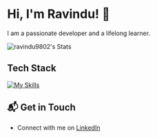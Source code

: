 # Hi, I'm Ravindu! 👋

I am a passionate developer and a lifelong learner.

![ravindu9802's Stats](https://github-readme-stats.vercel.app/api?username=ravindu9802&theme=vue-dark&show_icons=true&hide_border=true&count_private=true)

<!--
## 🚀 About Me

- 🔭 I'm currently pursuing my Master's in Computer Science at IIT Kharagpur.
- 📝 I write in-depth, long-form articles on my website [theenthusiast.dev](https://theenthusiast.dev), accumulating over 20k views within just 2 months.
- 🌐 Proud member of the [Hackernoon Blogging Fellowship](https://hackernoon.com/), contributing to the tech community.
- ✍️ Content Writer at [freeCodeCamp](https://www.freecodecamp.org/), gearing up to share valuable insights with the global coding community.
-->

<!--
## My Articles
- [JavaScript Engine and Runtime Explained](https://www.freecodecamp.org/news/javascript-engine-and-runtime-explained/)
-->

## Tech Stack

[![My Skills](https://skillicons.dev/icons?i=js,html,css,wasm)](https://skillicons.dev)

<!--
## 🌱 Currently Exploring

- 🚀 Learning Full Stack Web Development
- Exploring the ins and outs of React and Redux for dynamic front-end experiences.
- Navigating through the world of React Router for seamless page transitions.
- Styling with Tailwind CSS to create modern and responsive user interfaces.
- Building server-side applications with Django, a powerful Python web framework.
- Diving into PostgreSQL for efficient and scalable database management.
-->

<!--
 ## 🏆 Achievements

- 🌟 Completed Hacktoberfest 2023 - Contributed to open source projects and celebrated the spirit of collaboration.
-->


## 📬 Get in Touch

- Connect with me on [LinkedIn](https://www.linkedin.com/in/rasanjana/)




<!--

Here are some ideas to get you started:

- 🔭 I’m currently working on ...
- 🌱 I’m currently learning ...
- 👯 I’m looking to collaborate on ...
- 🤔 I’m looking for help with ...
- 💬 Ask me about ...
- 📫 How to reach me: ...
- 😄 Pronouns: ...
- ⚡ Fun fact: ...
-->
